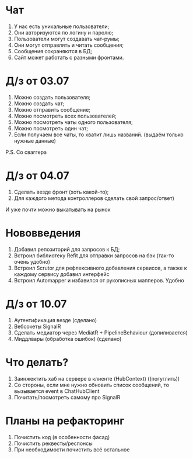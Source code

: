 ﻿# Чат
1. У нас есть уникальные пользователи;
2. Они авторизуются по логину и паролю;
3. Пользователи могут создавать чат-румы;
4. Они могут отправлять и читать сообщения;
5. Сообщения сохраняются в БД;
6. Сайт может работать с разными фронтами.

# Д/з от 03.07
1. Можно создать пользователя;
2. Можно создать чат;
3. Можно отправить сообщение;
4. Можно посмотреть всех пользователей;
5. Можно посмотреть чаты одного пользователя;
6. Можно посмотреть один чат;
7. Если получаем все чаты, то хватит лишь названий. (выдаём только нужные данные)

P.S. Со сваггера

# Д/з от 04.07
1. Сделать везде фронт (хоть какой-то);
2. Для каждого метода контроллеров сделать свой запрос/ответ)

И уже почти можно выкатывать на рынок

# Нововведения
1. Добавил репозиторий для запросов к БД;
2. Встроил библиотеку Refit для отправки запросов на бэк (так-то очень удобно)
3. Встроил Scrutor для рефлексивного добавления сервисов, а также к каждому сервису добавил интерфейс
4. Встроил Automapper и избавился от рукописных мапперов. Удобно

# Д/з от 10.07
1. Аутентификация везде (сделано)
2. Вебсокеты SignalR
3. Сделать медиатор через MediatR + PipelineBehaviour (допиливается)
4. Миддлвары (обработка ошибок) (сделано)

# Что делать?
1. Заинжектить хаб на сервере в клиенте (HubContext) ((погуглить))
2. Со стороны, если мне нужно обновить список сообщений, то вызывается event в ChatHubClient
3. Почитать/посмотреть самому про SignalR

# Планы на рефакторинг
1. Почистить код (в особенности фасад)
2. Почистить реквесты/респонсы
3. При необходимости почистить всё остальное
